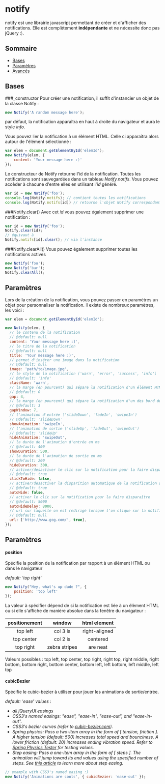 # notify
notify est une librairie javascript permettant de créer et d'afficher des notifications. Elle est complètement **indépendante** et ne nécessite donc pas jQuery :).

## Sommaire
- [Bases](create)
- [Paramètres](tweak)
- [Avancés](tweak)

## <a name="how_to"></a>Bases
###_constructor
Pour créer une notification, il suffit d'instancier un objet de la classe Notify :
```javascript
new Notify('A random message here');
```
par défaut, la notification apparaîtra en haut à droite du navigateur et aura le style _info_.

Vous pouvez lier la notification à un élément HTML. Celle ci apparaîtra alors autour de l'élément sélectionné :
```javascript
var elem = document.getElementById('elemId');
new Notify(elem, {
	content: 'Your message here :)'
});
```

Le constructeur de Notify retourne l'id de la notification. Toutes les notifications sont sauvegardées dans un tableau _Notify.notifs_. Vous pouvez accèder à chacune d'entre elles en utilisant l'_id_ généré.
```javascript
var id = new Notify('foo');
console.log(Notify.notifs); // contient toutes les notifications
console.log(Notify.notifs[id]) // retourne l'objet Notify correspondant à la notification 'foo'
```
###Notify.clear()
Avec cet _id_ vous pouvez également supprimer une notification :
```javascript
var id = new Notify('foo');
Notify.clear(id);
// équivaut à
Notify.notifs[id].clear(); // via l'instance
```
###Notify.clearAll()
Vous pouvez également supprimer toutes les notifications actives
```javascript
new Notify('foo');
new Notify('bar');
Notify.clearAll();
```

## <a name="create"></a>Paramètres
Lors de la création de la notification, vous pouvez passer en paramètres un objet pour personnaliser la notification.
Il existe de nombreux paramètres, les voici :

```javascript
var elem = document.getElementById('elemId');

new Notify(elem, {
  // le contenu de la notification
  // @default: null
  content: 'Your message here :)',
  // le titre de la notification
  // @default: null
  title: 'Your message here :)',
  // permet d'insérer une image dans la notification
  // @default: null
  image: 'path/to/image.jpg',
  // le style de la notification ('warn', 'error', 'success', 'info')
  // @default: 'info'
  className: 'warn',
  // la marge (en pourcent) qui sépare la notification d'un élément HTML
  // @default: 0
  gap: 4,
  // la marge (en pourcent) qui sépare la notification d'un des bord du navigateur
  // @default: 3
  gapWindow: 7,
  // l'animation d'entrée ('slideDown', 'fadeIn', 'swipeIn')
  // @default: 'slideDown'
  showAnimation: 'swipeIn',
  // l'animation de sortie ('slideUp', 'fadeOut', 'swipeOut')
  // @default: 'slideUp'
  hideAnimation: 'swipeOut',
  // la durée de l'animation d'entrée en ms
  // @default: 400
  showDuration: 500,
  // la durée de l'animation de sortie en ms
  // @default: 200
  hideDuration: 300,
  // activer/desactiver le clic sur la notification pour la faire disparaître
  // @default: true
  clickToHide: false,
  // activer/desactiver la disparition automatique de la notification après un delai
  // @default: true
  autoHide: false,
  // activer le clic sur la notification pour la faire disparaître
  // @default: 5000
  autoHideDelay: 8000,
  // url sur laquelle on est redirigé lorsque l'on clique sur la notification. On peut passer en valeur un array avec true en seconde clef afin d'ouvrir le lien dans un nouvel onglet
  // @default: null
  url: ['http://www.gog.com/', true],
});
```

## <a name="create"></a>Paramètres
#### position
Spécifie la position de la notification par rapport à un élèment HTML ou dans le navigateur

_default: 'top right'_
```javascript
new Notify("Hey, what's up dude ?", {
	position: 'top left'
});
```
La valeur à spécifier dépend de si la notification est liée à un élèment HTML ou si elle s'affiche de manière absolue dans la fenêtre du navigateur :

|positionement| window        | html element  |
|:-----------:| :-----------: |:-------------:|
|top left     | col 3 is      | right-aligned |
|top center   | col 2 is      | centered      |
|top right    | zebra stripes | are neat      |

Valeurs possibles :
top left, top center, top right, right top, right middle, right bottom, bottom right, bottom center, bottom left, left bottom, left middle, left top



#### cubicBezier
Spécifie le cubic-bezier à utiliser pour jouer les animations de sortie/entrée.

_default: 'ease'_
_values :_
- _[all jQueryUI easings](http://easings.net/fr)_
- _CSS3's named easings: "ease", "ease-in", "ease-out", and "ease-in-out"._
- _CSS3's bezier curves (refer to [cubic-bezier.com](http://cubic-bezier.com/))._
- _Spring physics: Pass a two-item array in the form of [ tension, friction ]. A higher tension (default: 500) increases total speed and bounciness. A lower friction (default: 20) increases ending vibration speed. Refer to [Spring Physics Tester](http://codepen.io/julianshapiro/pen/hyeDg) for testing values._
- _Step easing: Pass a one-item array in the form of [ steps ]. The animation will jump toward its end values using the specified number of steps. See [this article](https://css-tricks.com/clever-uses-step-easing/) to learn more about step easing._
```javascript
// example with CSS3's named easing :)
new Notify('Animations are cools', { cubicBezier: 'ease-out' });
```
